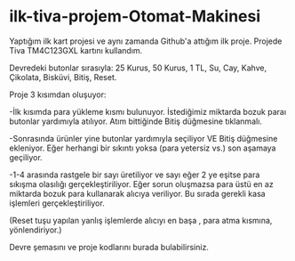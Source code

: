 # ilk-tiva-projem-Otomat-Makinesi

   Yaptığım ilk kart projesi ve aynı zamanda Github'a attığım ilk proje. Projede Tiva TM4C123GXL kartını kullandım.
   
   Devredeki butonlar sırasıyla: 25 Kurus, 50 Kurus, 1 TL, Su, Cay, Kahve, Çikolata, Bisküvi, Bitiş, Reset.
   
   Proje 3 kısımdan oluşuyor:
   
   -İlk kısımda para yükleme kısmı bulunuyor. İstediğimiz miktarda bozuk paraı butonlar yardımıyla atılıyor. Atım bittiğinde Bitiş düğmesine tıklanmalı.
   
   -Sonrasında ürünler yine butonlar yardımıyla seçiliyor VE Bitiş düğmesine ekleniyor. Eğer herhangi bir sıkıntı yoksa (para yetersiz vs.) son aşamaya geçiliyor.
   
   -1-4 arasında rastgele bir sayı üretiliyor ve sayı eğer 2 ye eşitse para sıkışma olasılığı gerçekleştiriliyor. Eğer sorun oluşmazsa para üstü en az miktarda bozuk para kullanarak alıcıya veriliyor. Bu sırada gerekli kasa işlemleri gerçekleştiriliyor.
   
   (Reset tuşu yapılan yanlış işlemlerde alıcıyı en başa , para atma kısmına, yönlendiriyor.)
   
   Devre şemasını ve proje kodlarını burada bulabilirsiniz.

